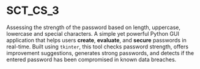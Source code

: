 # SCT_CS_3
Assessing the strength of the password based on length, uppercase, lowercase and special characters.
A simple yet powerful Python GUI application that helps users **create**, **evaluate**, and **secure** passwords in real-time. Built using `tkinter`, this tool checks password strength, offers improvement suggestions, generates strong passwords, and detects if the entered password has been compromised in known data breaches.
